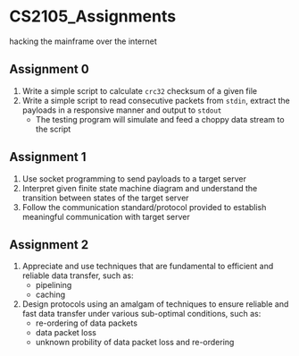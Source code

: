 # CS2105_Assignments
hacking the mainframe over the internet

## Assignment 0
1. Write a simple script to calculate `crc32` checksum of a given file
2. Write a simple script to read consecutive packets from `stdin`, extract the payloads in a responsive manner and output to `stdout`
    - The testing program will simulate and feed a choppy data stream to the script

## Assignment 1
1. Use socket programming to send payloads to a target server
2. Interpret given finite state machine diagram and understand the transition between states of the target server
3. Follow the communication standard/protocol provided to establish meaningful communication with target server

## Assignment 2
1. Appreciate and use techniques that are fundamental to efficient and reliable data transfer, such as:
   - pipelining
   - caching
2. Design protocols using an amalgam of techniques to ensure reliable and fast data transfer under various sub-optimal conditions, such as:
   - re-ordering of data packets
   - data packet loss
   - unknown probility of data packet loss and re-ordering
